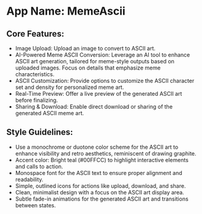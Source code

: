 # **App Name**: MemeAscii

## Core Features:

- Image Upload: Upload an image to convert to ASCII art.
- AI-Powered Meme ASCII Conversion: Leverage an AI tool to enhance ASCII art generation, tailored for meme-style outputs based on uploaded images. Focus on details that emphasize meme characteristics.
- ASCII Customization: Provide options to customize the ASCII character set and density for personalized meme art.
- Real-Time Preview: Offer a live preview of the generated ASCII art before finalizing.
- Sharing & Download: Enable direct download or sharing of the generated ASCII meme art.

## Style Guidelines:

- Use a monochrome or duotone color scheme for the ASCII art to enhance visibility and retro aesthetics, reminiscent of drawing graphite.
- Accent color: Bright teal (#00FFCC) to highlight interactive elements and calls to action.
- Monospace font for the ASCII text to ensure proper alignment and readability.
- Simple, outlined icons for actions like upload, download, and share.
- Clean, minimalist design with a focus on the ASCII art display area.
- Subtle fade-in animations for the generated ASCII art and transitions between states.